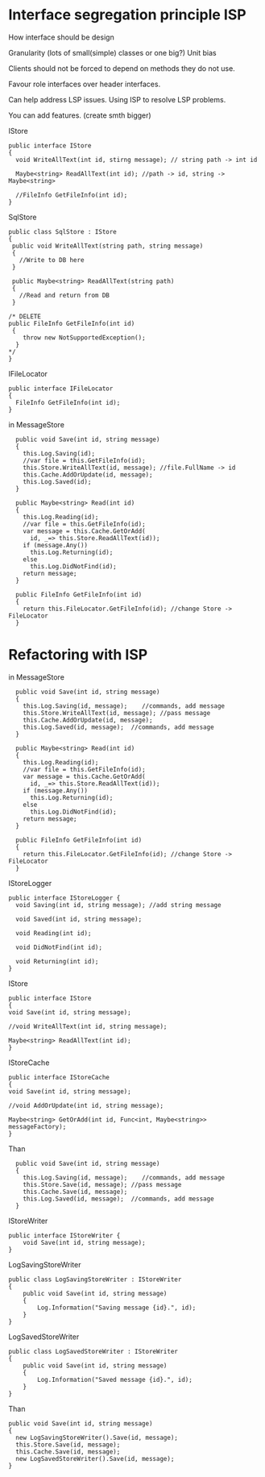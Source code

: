 # Interface segregation principle ISP

How interface should be design

Granularity (lots of small(simple) classes or one big?)
Unit bias

Clients should not be forced to depend on methods they do not use.

Favour role interfaces over header interfaces.

Can help address LSP issues. Using ISP to resolve LSP problems.

You can add features. (create smth bigger)

IStore

```
public interface IStore
{
  void WriteAllText(int id, stirng message); // string path -> int id

  Maybe<string> ReadAllText(int id); //path -> id, string -> Maybe<string>

  //FileInfo GetFileInfo(int id);
}
```

SqlStore

```
public class SqlStore : IStore
{
 public void WriteAllText(string path, string message)
 {
   //Write to DB here
 }

 public Maybe<string> ReadAllText(string path)
 {
   //Read and return from DB
 }

/* DELETE
public FileInfo GetFileInfo(int id)
 {
    throw new NotSupportedException();
  }
*/
}
```

IFileLocator

```
public interface IFileLocator
{
  FileInfo GetFileInfo(int id);
}
```

in MessageStore

```
  public void Save(int id, string message)
  {
    this.Log.Saving(id);
    //var file = this.GetFileInfo(id);
    this.Store.WriteAllText(id, message); //file.FullName -> id
    this.Cache.AddOrUpdate(id, message);
    this.Log.Saved(id);
  }

  public Maybe<string> Read(int id)
  {
    this.Log.Reading(id);
    //var file = this.GetFileInfo(id);
    var message = this.Cache.GetOrAdd(
      id, _=> this.Store.ReadAllText(id));
    if (message.Any())
      this.Log.Returning(id);
    else
      this.Log.DidNotFind(id);
    return message;
  }

  public FileInfo GetFileInfo(int id)
  {
    return this.FileLocator.GetFileInfo(id); //change Store -> FileLocator
  }
```

# Refactoring with ISP

in MessageStore

```
  public void Save(int id, string message)
  {
    this.Log.Saving(id, message);    //commands, add message
    this.Store.WriteAllText(id, message); //pass message
    this.Cache.AddOrUpdate(id, message);
    this.Log.Saved(id, message);  //commands, add message
  }

  public Maybe<string> Read(int id)
  {
    this.Log.Reading(id);
    //var file = this.GetFileInfo(id);
    var message = this.Cache.GetOrAdd(
      id, _=> this.Store.ReadAllText(id));
    if (message.Any())
      this.Log.Returning(id);
    else
      this.Log.DidNotFind(id);
    return message;
  }

  public FileInfo GetFileInfo(int id)
  {
    return this.FileLocator.GetFileInfo(id); //change Store -> FileLocator
  }
```

IStoreLogger

```
public interface IStoreLogger {
  void Saving(int id, string message); //add string message

  void Saved(int id, string message);

  void Reading(int id);

  void DidNotFind(int id);

  void Returning(int id);
}
```

IStore

```
public interface IStore
{
void Save(int id, string message);

//void WriteAllText(int id, string message);

Maybe<string> ReadAllText(int id);
}
```

IStoreCache

```
public interface IStoreCache
{
void Save(int id, string message);

//void AddOrUpdate(int id, string message);

Maybe<string> GetOrAdd(int id, Func<int, Maybe<string>> messageFactory);
}
```

Than

```
  public void Save(int id, string message)
  {
    this.Log.Saving(id, message);    //commands, add message
    this.Store.Save(id, message); //pass message
    this.Cache.Save(id, message);
    this.Log.Saved(id, message);  //commands, add message
  }
```

IStoreWriter

```
public interface IStoreWriter {
    void Save(int id, string message);
}
```

LogSavingStoreWriter

```
public class LogSavingStoreWriter : IStoreWriter
{
    public void Save(int id, string message)
    {
        Log.Information("Saving message {id}.", id);
    }
}
```

LogSavedStoreWriter

```
public class LogSavedStoreWriter : IStoreWriter
{
    public void Save(int id, string message)
    {
        Log.Information("Saved message {id}.", id);
    }
}
```

Than

```
public void Save(int id, string message)
{
  new LogSavingStoreWriter().Save(id, message);
  this.Store.Save(id, message);
  this.Cache.Save(id, message);
  new LogSavedStoreWriter().Save(id, message);
}
```
